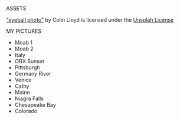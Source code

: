 ASSETS

["eyeball photo"](https://unsplash.com/photos/suj3od1uMv8) by Colin Lloyd is licensed under the [Unsplah License](https://unsplash.com/license)

MY PICTURES
- Moab 1
- Moab 2
- Italy
- OBX Sunset
- Pittsburgh 
- Germany River
- Venice
- Cathy
- Maine
- Niagra Falls
- Chesapeake Bay
- Colorado 
